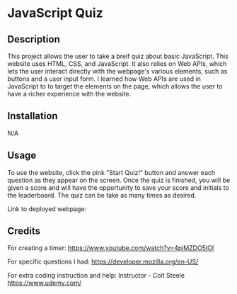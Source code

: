 # JavaScript Quiz

## Description

This project allows the user to take a breif quiz about basic JavaScript. This website uses HTML, CSS, and JavaScript. It also relies on Web APIs, which lets the user interact directly with the webpage's various elements, such as buttons and a user input form. I learned how Web APIs are used in JavaScript to to target the elements on the page, which allows the user to have a richer experience with the website.

## Installation

N/A

## Usage

To use the website, click the pink "Start Quiz!" button and answer each question as they appear on the screen. Once the quiz is finished, you will be given a score and will have the opportunity to save your score and initials to the leaderboard. The quiz can be take as many times as desired. 

Link to deployed webpage:


## Credits

For creating a timer:
https://www.youtube.com/watch?v=4piMZDO5IOI

For specific questions I had:
https://developer.mozilla.org/en-US/

For extra coding instruction and help:
Instructor - Colt Steele
https://www.udemy.com/